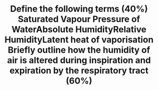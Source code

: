 ---
title: "Define the following terms (40%)\n1. Saturated Vapour Pressure of Water\n2. Absolute Humidity\n3. Relative Humidity\n4. Latent heat of vaporisation\n\nBriefly outline how the humidity of air is altered during inspiration and expiration by the respiratory tract (60%)"
entityType: SAQ
exam: PEX
college: CICM
year: 2009
sitting: B
question: 19
passRate: 11
lo:
- "[[B1k2d]]"
EC_expectedDomains:
- "The core of the second part required an outline of the exchange of heat and moisture through the upper airways and bronchial tree, culminating in fully saturated gas at core body temperature by level of the 2nd generation bronchi."
- "Whilst the question asked ‘humidity’ and not temperature, correct definitions in the first part would have dictated a joint outline of both."
- "The effects of surface area, the nasal turbinates, mucosal secretion and blood flow were all relevant."
- "The contribution to insensible moisture and heat loss should have been mentioned."
EC_errorsCommon:
- "It is essential that candidates read and respond to the question asked of them."
- "The first part of the question required simple, accurate definitions, which the majority of candidates were unable to provide."
- "Marks were awarded for the definition only. Descriptions of measurement, potential effects on oxygenation, etc. were not asked and gained no marks."
- "No candidate considered the effects of respiratory rate, mouth versus nose breathing, or dry medical gases versus room air."
resources:
- "Nunn pages15 and 26"
---